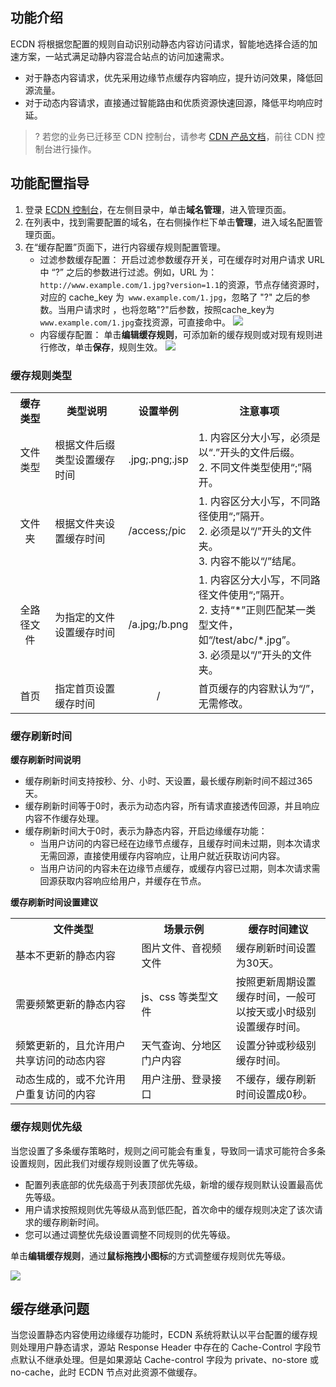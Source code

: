 ## 功能介绍

ECDN 将根据您配置的规则自动识别动静态内容访问请求，智能地选择合适的加速方案，一站式满足动静内容混合站点的访问加速需求。

- 对于静态内容请求，优先采用边缘节点缓存内容响应，提升访问效果，降低回源流量。
- 对于动态内容请求，直接通过智能路由和优质资源快速回源，降低平均响应时延。

>? 若您的业务已迁移至 CDN 控制台，请参考 [CDN 产品文档](https://cloud.tencent.com/document/product/228)，前往 CDN 控制台进行操作。


## 功能配置指导

1. 登录 [ECDN 控制台](https://console.cloud.tencent.com/dsa)，在左侧目录中，单击**域名管理**，进入管理页面。
2. 在列表中，找到需要配置的域名，在右侧操作栏下单击**管理**，进入域名配置管理页面。   
3. 在“缓存配置”页面下，进行内容缓存规则配置管理。   
   - 过滤参数缓存配置：
     开启过滤参数缓存开关，可在缓存时对用户请求 URL 中 “?” 之后的参数进行过滤。例如，URL 为：` http://www.example.com/1.jpg?version=1.1`的资源，节点存储资源时，对应的 cache_key 为` www.example.com/1.jpg`，忽略了 "?" 之后的参数。当用户请求时 ，也将忽略"?"后参数，按照cache_key为`www.example.com/1.jpg`查找资源，可直接命中。
	![](https://main.qcloudimg.com/raw/c8090cdfe705cab673e8b7ff6842691a.png)
   - 内容缓存配置：
   单击**编辑缓存规则**，可添加新的缓存规则或对现有规则进行修改，单击**保存**，规则生效。
     ![](https://main.qcloudimg.com/raw/49ab04c890048cf45b2c70ff42a5d74b.png)

### 缓存规则类型  

<table style="display:table" width="100%">
	<tbody>
		<tr>
			<th colspan="1" style="text-align: center" width="15%"> 缓存类型 </th>
			<th colspan="1" style="text-align: center" width="30%"> 类型说明 </th>
			<th colspan="1" style="text-align: center" width="10%"> 设置举例 </th>
			<th width="45%">注意事项</th>
		</tr>
		<tr>
			<td style="text-align: center">文件类型</td>
			<td>根据文件后缀类型设置缓存时间</td>
			<td>.jpg;.png;.jsp</td>
			<td>1. 内容区分大小写，必须是以“.”开头的文件后缀。</br>2. 不同文件类型使用“;”隔开。</td>
		</tr>
		<tr>
			<td style="text-align: center">文件夹</td>
			<td>根据文件夹设置缓存时间</td>
			<td>/access;/pic</td>
			<td>1. 内容区分大小写，不同路径使用“;”隔开。</br>2. 必须是以“/”开头的文件夹。</br>3. 内容不能以“/”结尾。</td>
		</tr>
		<tr>
			<td style="text-align: center">全路径文件</td>
			<td>为指定的文件设置缓存时间</td>
			<td>/a.jpg;/b.png</td>
			<td>1. 内容区分大小写，不同路径文件使用“;”隔开。</br>2. 支持“*”正则匹配某一类型文件，如“/test/abc/*.jpg”。</br>3. 必须是以“/”开头的文件夹。</td>
		</tr>
		<tr>
			<td style="text-align: center">首页</td>
			<td>指定首页设置缓存时间</td>
			<td style="text-align: center">/</td>
			<td>首页缓存的内容默认为“/”，无需修改。</td>
		</tr>
	</tbody>
</table> 



### 缓存刷新时间  

<strong>缓存刷新时间说明</strong>  

- 缓存刷新时间支持按秒、分、小时、天设置，最长缓存刷新时间不超过365天。  
- 缓存刷新时间等于0时，表示为动态内容，所有请求直接透传回源，并且响应内容不作缓存处理。  
- 缓存刷新时间大于0时，表示为静态内容，开启边缘缓存功能：
  - 当用户访问的内容已经在边缘节点缓存，且缓存时间未过期，则本次请求无需回源，直接使用缓存内容响应，让用户就近获取访问内容。
  - 当用户访问的内容未在边缘节点缓存，或缓存内容已过期，则本次请求需回源获取内容响应给用户，并缓存在节点。


<strong>缓存刷新时间设置建议</strong>

<table style="display:table" width="100%">
	<tbody>
		<tr>
			<th colspan="1" style="text-align: center" width="40%"> 文件类型 </th>
			<th colspan="1" style="text-align: center" width="30%"> 场景示例 </th>
			<th colspan="1" style="text-align: center" width="30%"> 缓存时间建议 </th>
		</tr>
		<tr>
			<td>基本不更新的静态内容</td>
			<td>图片文件、音视频文件</td>
			<td>缓存刷新时间设置为30天。</td>
		</tr>
		<tr>
			<td>需要频繁更新的静态内容</td>
			<td>js、css 等类型文件</td>
			<td>按照更新周期设置缓存时间，一般可以按天或小时级别设置缓存时间。</td>
		</tr>
		<tr>
			<td>频繁更新的，且允许用户共享访问的动态内容</td>
			<td>天气查询、分地区门户内容</td>
			<td>设置分钟或秒级别缓存时间。</td>		
		</tr>
		<tr>
			<td>动态生成的，或不允许用户重复访问的内容</td>
			<td>用户注册、登录接口</td>
			<td>不缓存，缓存刷新时间设置成0秒。</td>		
		</tr>
	</tbody>
</table> 



### 缓存规则优先级

当您设置了多条缓存策略时，规则之间可能会有重复，导致同一请求可能符合多条设置规则，因此我们对缓存规则设置了优先等级。  

- 配置列表底部的优先级高于列表顶部优先级，新增的缓存规则默认设置最高优先等级。
- 用户请求按照规则优先等级从高到低匹配，首次命中的缓存规则决定了该次请求的缓存刷新时间。
- 您可以通过调整优先级设置调整不同规则的优先等级。

单击**编辑缓存规则**，通过<strong>鼠标拖拽小图标</strong>的方式调整缓存规则优先等级。

![](https://main.qcloudimg.com/raw/9bc37411df24d906571d394a2bb0ab84.png)

## 缓存继承问题

当您设置静态内容使用边缘缓存功能时，ECDN 系统将默认以平台配置的缓存规则处理用户静态请求，源站 Response Header 中存在的 Cache-Control 字段节点默认不继承处理。但是如果源站 Cache-control 字段为 private、no-store 或 no-cache，此时 ECDN 节点对此资源不做缓存。
